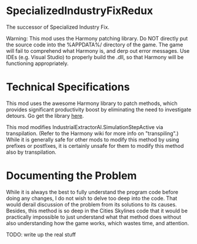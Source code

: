 # SpecializedIndustryFixRedux
The successor of Specialized Industry Fix.

Warning: This mod uses the Harmony patching library. Do NOT directly put the source code into the %APPDATA%/ directory of the game. The game will fail to comprehend what Harmony is, and derp out error messages. Use IDEs (e.g. Visual Studio) to properly build the .dll, so that Harmony will be functioning appropriately.

# Technical Specifications
This mod uses the awesome Harmony library to patch methods, which provides significant productivity boost by eliminating the need to investigate detours. Go get the library [here](https://github.com/pardeike/Harmony).

This mod modifies IndustrialExtractorAI.SimulationStepActive via transpilation. (Refer to the Harmony wiki for more info on "transpiling".) While it is generally safe for other mods to modify this method by using prefixes or postfixes, it is certainly unsafe for them to modify this method also by transpilation.

# Documenting the Problem

While it is always the best to fully understand the program code before doing any changes, I do not wish to delve too deep into the code. That would derail discussion of the problem from its solutions to its causes. Besides, this method is so deep in the Cities Skylines code that it would be practically impossible to just understand what that method does without also understanding how the game works, which wastes time, and attention.

TODO: write up the real stuff

